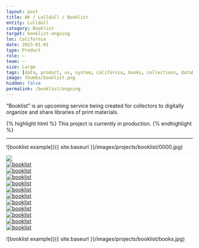 ```yaml
---
layout: post
title: AK / Lulldull / Booklist
entity: Lulldull
category: Booklist
target: booklist-ongoing
loc: California
date: 2023-01-01
type: Product
role: –
team: –
size: Large
tags: [data, product, ux, system, california, books, collections, database, css, ongoing]
image: thumbs/booklist.png
hidden: false
permalink: /booklist/ongoing
---
```


<div class="bg_color_none">
<div class="large_words">
“Booklist” is an upcoming service being created for collectors to digitally organize and share libraries of print materials.
</div>
</div>


{% highlight html %}
This project is currently in production.
{% endhighlight %}

---


![booklist example]({{ site.baseurl }}/images/projects/booklist/0000.jpg)

<div style="background-color:white">
	<div>
		<img src="{{site.baseurl}}/images/projects/booklist/ipad.png">
	</div>
</div>

<div class="inst_01">
  <div class="inst_02">
    <a href="{{site.baseurl}}/images/projects/booklist/01.png" target="_blank">
    <img src="{{site.baseurl}}/images/projects/booklist/01.png" alt="booklist"></a>
  </div>
  <div class="inst_02">
    <a href="{{site.baseurl}}/images/projects/booklist/02.png" target="_blank">
    <img src="{{site.baseurl}}/images/projects/booklist/02.png" alt="booklist"></a>
  </div>
  <div class="inst_02">
    <a href="{{site.baseurl}}/images/projects/booklist/03.png" target="_blank">
    <img src="{{site.baseurl}}/images/projects/booklist/03.png" alt="booklist"></a>
  </div>
</div>

<!-- <div class="booklist_normal">
	<img src="{{site.baseurl}}/images/projects/booklist/lotsofbooks_04.jpg" alt="booklist">
</div> -->

<div class="inst_01">
  <div class="inst_02">
    <a href="{{site.baseurl}}/images/projects/booklist/04.png" target="_blank">
    <img src="{{site.baseurl}}/images/projects/booklist/04.png" alt="booklist"></a>
  </div>
  <div class="inst_02">
    <a href="{{site.baseurl}}/images/projects/booklist/05.png" target="_blank">
    <img src="{{site.baseurl}}/images/projects/booklist/05.png" alt="booklist"></a>
  </div>
</div>

<!-- <div class="booklist_normal">
	<img src="{{site.baseurl}}/images/projects/booklist/lotsofbooks_01.jpg" alt="booklist">
</div> -->

<div class="inst_01">
  <div class="inst_02">
    <a href="{{site.baseurl}}/images/projects/booklist/06.png" target="_blank">
    <img src="{{site.baseurl}}/images/projects/booklist/06.png" alt="booklist"></a>
  </div>
  <div class="inst_02">
    <a href="{{site.baseurl}}/images/projects/booklist/07.png" target="_blank">
    <img src="{{site.baseurl}}/images/projects/booklist/07.png" alt="booklist"></a>
  </div>
  <div class="inst_02">
    <a href="{{site.baseurl}}/images/projects/booklist/08.png" target="_blank">
    <img src="{{site.baseurl}}/images/projects/booklist/08.png" alt="booklist"></a>
  </div>
</div>

<!-- <div class="booklist_normal">
	<img src="{{site.baseurl}}/images/projects/booklist/lotsofbooks_02.jpg" alt="booklist">
</div> -->


<div class="inst_01">
  <div class="inst_02">
    <a href="{{site.baseurl}}/images/projects/booklist/09.png" target="_blank">
    <img src="{{site.baseurl}}/images/projects/booklist/09.png" alt="booklist"></a>
  </div>
  <div class="inst_02">
    <a href="{{site.baseurl}}/images/projects/booklist/10.png" target="_blank">
    <img src="{{site.baseurl}}/images/projects/booklist/10.png" alt="booklist"></a>
  </div>
  <div class="inst_02">
    <a href="{{site.baseurl}}/images/projects/booklist/11.png" target="_blank">
    <img src="{{site.baseurl}}/images/projects/booklist/11.png" alt="booklist"></a>
  </div>
</div>

<!-- <div class="booklist_normal">
	<img src="{{site.baseurl}}/images/projects/booklist/lotsofbooks_03.jpg" alt="booklist">
</div> -->


![booklist example]({{ site.baseurl }}/images/projects/booklist/books.jpg)

